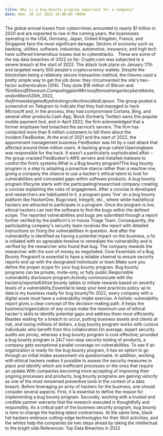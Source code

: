 ```yaml
---
title: Why is a bug-bounty program important for a company?
date: Wed, 20 Jul 2022 16:00:00 +0000
---
```

The global annual losses from cybercrimes amounted to nearly $1 trillion in 2020 and are expected to rise in the coming years. the businesses operating in the USA, Germany, Japan, United Kingdom, France, and Singapore face the most significant damage. Sectors of economy such as banking, utilities, software, industries, automotive, insurance, and high tech have suffered tremendous losses due to cyberattacks.   These are some of the top data breaches of 2022 so far: Crypto.com was subjected to a severe breach at the start of 2022. The attack took place on January 17th and targeted nearly 500 people's cryptocurrency wallets. Despite the blockchain being a relatively secure transaction method, the thieves used a pretty simple way to get the job done: they circumvented the site's two-factor authentication (2FA). They stole $18 million of Bitcoin and $15 million of Ethereum.Computing giant Microsoft is no stranger to cyberattacks, and on March 20th, 2022, the firm was targeted by a hacking collective called Lapsus$. The group posted a screenshot on Telegram to indicate that they had managed to hack Microsoft and, in the process, they had compromised Cortana, Bing, and several other products.Cash App, Block (formerly Twitter) owns this popular mobile payment tool, and in April 2022, the firm acknowledged that a former employee had breached the service’s servers. The firm has contacted more than 8 million customers to tell them about the incident.FlexBooker, At the end of 2021 and the start of 2022, the appointment management business FlexBooker was hit by a vast attack that affected around three million users. A hacking group called Uawrongteam was responsible for the hack. It wasn’t a particularly sophisticated affair – the group cracked FlexBooker’s AWS servers and installed malware to control the firm’s systems.What is a Bug bounty program?The bug bounty program is a step to adopting a proactive stance rather than a reactive one, giving a company the chance to use a hacker's ethical talent to look for vulnerabilities and concealed gaps within software products. A bug bounty program lifecycle starts with the participating/researched company creating a concise explaining the rules of engagement. After a concise is developed and researchers are habituated to it, a program goes 'live' on a bug bounty platform like HackerOne, Bugcrowd, Integriti, etc., where white-hat/ethical hackers are attracted to participate in a program. Once the program is live, ethical hackers can test the software to find the bugs within the defined scope. The reported vulnerabilities and bugs are submitted through a report further verified by the platform's in-house Triage Team. Consequently, the participating company's security team receives the report with detailed instructions on fixing the vulnerabilities in question. And after the vulnerability is identified as having a potential impact on the business, a fix is initiated with an agreeable timeline to remediate the vulnerability and is verified by the researcher who found that bug. The company rewards the researcher with the sum of money as negotiated. Core Essentials of a Bug Bounty ProgramIt is essential to have a reliable channel to ensure security reports end up with the designated individuals or team.Make sure you define the proper scope for your bug bounty program. Bug bounty programs can be private, invite-only, or fully public.Responsible vulnerability disclosure program.Actively communicate with the hackers/reportedUtilize bounty tables to initiate rewards based on severity levels of a vulnerability.Essential to keep your best practices policy up to date.Is my business ready for bug bounty?In 2022, every company with a digital asset must have a vulnerability intake exercise. A holistic vulnerability report gives a clear concept of the decision-making path. It helps the business/organization of any scope make the maximum use of ethical hacker's skills to identify potential gaps and address them most efficiently. Besides waiting for a breach to occur, putting business assets and clients at risk, and losing millions of dollars, a bug bounty program works with curious individuals who benefit from this collaboration.On average, expert security audits are pricey, whereas a bug bounty program is cost-effective; provided a bug bounty program is 24/7 non-stop security testing of products, a company gets exceptional parallel coverage on vulnerabilities. To see if an organization is ready for the bug bounty program, it has an option to go through an initial intake assessment via questionnaire. In addition, working with ethical hackers makes it possible to assess the security measures in place and identify which are inefficient processes or the ones that require an update.With companies becoming more accepting of improving their ongoing processes and products, bug bounty programs are gaining velocity as one of the most renowned preventive tools in the context of a data breach. Before leveraging an army of hackers for the business, one should consider several aspects. First, it is essential to define the reason for implementing a bug bounty program. Secondly, working with a trusted and credible partner warrants that the research executed is thoughtfully and responsibly. As a critical part of the business security program, bug bounty is here to change the hacking talent contrariness. At the same time, black hat hackers embrace cutting-edge technologies for their illicit activities, and the whites help the companies be two steps ahead by taking the intellectual to the bright side.References: Top Data Breaches in 2022